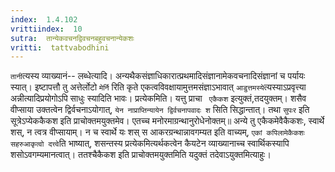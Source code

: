 ```yaml
---
index:  1.4.102
vrittiindex:  10
sutra:  तान्येकवचनद्विवचनबहुवचनान्येकशः
vritti:  tattvabodhini 
---
```


`तानी`त्यस्य व्याख्यानं-- लब्धेत्यादि। अन्यथैकसंज्ञाधिकारात्प्रथमादिसंज्ञानामेकवचनादिसंज्ञानां च पर्यायः स्यात्। इष्टापत्तौ तु अत्तेर्लोटो `मेर्नि` रिति कृते एकत्वविवक्षायामुत्तमसंज्ञाऽभावात् `आडुत्तमस्ये`त्यस्याऽप्रवृत्त्या अन्नीत्यादिप्रयोगोऽपि साधुः स्यादिति भावः। प्रत्येकमिति। यत्तु प्राचा ` एकैकश` इत्युक्तं,तदयुक्तम्। शसैव वीप्साया उक्तत्वेन द्विर्वचनाऽयोगात्, `येन नाप्राप्तिन्यायेन द्विर्वचनापवादः श` सिति सिद्धान्तात्। तथा `सुपःर` इति सूत्रेऽप्येककैकश इति प्राचोक्तमयुक्तमेव। एतच्च मनोरमाग्रन्थानुरोधेनोक्तम्॥ अन्ये तु एकैकमेवैकैकशः, स्वार्थे शस्, न त्वत्र वीप्सायाम्। न च स्वार्थे यः शस् स आकरग्रन्थान्नावगम्यत इति वाच्यम्, `एकां कपिलामेकैकशः सहरुआकृत्वो दत्त्वे`ति भाष्यात्, शसन्तस्य प्रत्येकमित्यर्थकत्वेन कैयटेन व्याख्यानाच्च स्वार्थिकस्यापि शसोऽवगम्यमानत्वात्। ततश्चैकैकश इति प्राचोक्तमयुक्तमिति यदुक्तं तदेवाऽयुक्तमित्याहुः।

